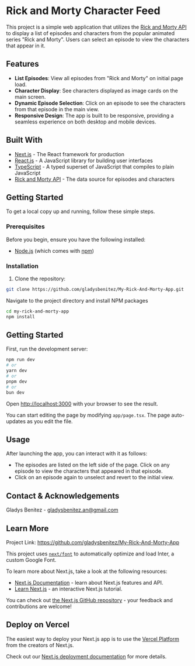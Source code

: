 # Rick and Morty Character Feed

This project is a simple web application that utilizes the [Rick and Morty API](https://rickandmortyapi.com/documentation/#rest) to display a list of episodes and characters from the popular animated series "Rick and Morty". Users can select an episode to view the characters that appear in it.

## Features

- **List Episodes**: View all episodes from "Rick and Morty" on initial page load.
- **Character Display**: See characters displayed as image cards on the main screen.
- **Dynamic Episode Selection**: Click on an episode to see the characters from that episode in the main view.
- **Responsive Design**: The app is built to be responsive, providing a seamless experience on both desktop and mobile devices.

## Built With

- [Next.js](https://nextjs.org/docs) - The React framework for production
- [React.js](https://reactjs.org/) - A JavaScript library for building user interfaces
- [TypeScript](https://www.typescriptlang.org/) - A typed superset of JavaScript that compiles to plain JavaScript
- [Rick and Morty API](https://rickandmortyapi.com/) - The data source for episodes and characters

## Getting Started

To get a local copy up and running, follow these simple steps.

### Prerequisites

Before you begin, ensure you have the following installed:
- [Node.js](https://nodejs.org/en/download/) (which comes with [npm](http://npmjs.com))

### Installation

1. Clone the repository:
```sh
git clone https://github.com/gladysbenitez/My-Rick-And-Morty-App.git
```
Navigate to the project directory and install NPM packages

```bash
cd my-rick-and-morty-app
npm install
```

## Getting Started

First, run the development server:

```bash
npm run dev
# or
yarn dev
# or
pnpm dev
# or
bun dev
```

Open [http://localhost:3000](http://localhost:3000) with your browser to see the result.

You can start editing the page by modifying `app/page.tsx`. The page auto-updates as you edit the file.

## Usage

After launching the app, you can interact with it as follows:

- The episodes are listed on the left side of the page. Click on any episode to view the characters that appeared in that episode.
- Click on an episode again to unselect and revert to the initial view.

## Contact & Acknowledgements

Gladys Benitez - gladysbenitez.an@gmail.com

## Learn More

Project Link: https://github.com/gladysbenitez/My-Rick-And-Morty-App

This project uses [`next/font`](https://nextjs.org/docs/basic-features/font-optimization) to automatically optimize and load Inter, a custom Google Font.

To learn more about Next.js, take a look at the following resources:

- [Next.js Documentation](https://nextjs.org/docs) - learn about Next.js features and API.
- [Learn Next.js](https://nextjs.org/learn) - an interactive Next.js tutorial.

You can check out [the Next.js GitHub repository](https://github.com/vercel/next.js/) - your feedback and contributions are welcome!

## Deploy on Vercel

The easiest way to deploy your Next.js app is to use the [Vercel Platform](https://vercel.com/new?utm_medium=default-template&filter=next.js&utm_source=create-next-app&utm_campaign=create-next-app-readme) from the creators of Next.js.

Check out our [Next.js deployment documentation](https://nextjs.org/docs/deployment) for more details.
